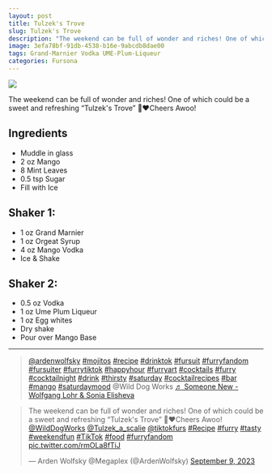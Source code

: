 ```yaml
--- 
layout: post
title: Tulzek's Trove
slug: Tulzek's Trove
description: "The weekend can be full of wonder and riches! One of which could be a sweet and refreshing “Tulzek's Trove” 🍹❤️Cheers Awoo!"
image: 3efa78bf-91db-4538-b16e-9abcdb8dae00
tags: Grand-Marnier Vodka UME-Plum-Liqueur
categories: Fursona
---
```

<div class="drink-image-post"><img src="{{ site.cdn }}{{ page.image }}/public"></div>

The weekend can be full of wonder and riches! One of which could be a sweet and refreshing “Tulzek's Trove” 🍹❤️Cheers Awoo!

## Ingredients
* Muddle in glass
* 2 oz Mango
* 8 Mint Leaves
* 0.5 tsp Sugar
* Fill with Ice
 
## Shaker 1:
* 1 oz Grand Marnier
* 1 oz Orgeat Syrup
* 4 oz Mango Vodka
* Ice & Shake
 
## Shaker 2:
* 0.5 oz Vodka 
* 1 oz Ume Plum Liqueur
* 1 oz Egg whites
* Dry shake
* Pour over Mango Base

<hr>

<div class="drink-media">
<blockquote class="tiktok-embed" cite="https://www.tiktok.com/@ardenwolfsky/video/7276930507437280542" data-video-id="7276930507437280542" style="max-width: 605px;min-width: 325px;" > <section> <a target="_blank" title="@ardenwolfsky" href="https://www.tiktok.com/@ardenwolfsky?refer=embed">@ardenwolfsky</a> <a title="mojitos" target="_blank" href="https://www.tiktok.com/tag/mojitos?refer=embed">#mojitos</a> <a title="recipe" target="_blank" href="https://www.tiktok.com/tag/recipe?refer=embed">#recipe</a> <a title="drinktok" target="_blank" href="https://www.tiktok.com/tag/drinktok?refer=embed">#drinktok</a> <a title="fursuit" target="_blank" href="https://www.tiktok.com/tag/fursuit?refer=embed">#fursuit</a> <a title="furryfandom" target="_blank" href="https://www.tiktok.com/tag/furryfandom?refer=embed">#furryfandom</a> <a title="fursuiter" target="_blank" href="https://www.tiktok.com/tag/fursuiter?refer=embed">#fursuiter</a> <a title="furrytiktok" target="_blank" href="https://www.tiktok.com/tag/furrytiktok?refer=embed">#furrytiktok</a> <a title="happyhour" target="_blank" href="https://www.tiktok.com/tag/happyhour?refer=embed">#happyhour</a> <a title="furryart" target="_blank" href="https://www.tiktok.com/tag/furryart?refer=embed">#furryart</a> <a title="cocktails" target="_blank" href="https://www.tiktok.com/tag/cocktails?refer=embed">#cocktails</a> <a title="furry" target="_blank" href="https://www.tiktok.com/tag/furry?refer=embed">#furry</a> <a title="cocktailnight" target="_blank" href="https://www.tiktok.com/tag/cocktailnight?refer=embed">#cocktailnight</a> <a title="drink" target="_blank" href="https://www.tiktok.com/tag/drink?refer=embed">#drink</a> <a title="thirsty" target="_blank" href="https://www.tiktok.com/tag/thirsty?refer=embed">#thirsty</a> <a title="saturday" target="_blank" href="https://www.tiktok.com/tag/saturday?refer=embed">#saturday</a> <a title="cocktailrecipes" target="_blank" href="https://www.tiktok.com/tag/cocktailrecipes?refer=embed">#cocktailrecipes</a> <a title="bar" target="_blank" href="https://www.tiktok.com/tag/bar?refer=embed">#bar</a> <a title="mango" target="_blank" href="https://www.tiktok.com/tag/mango?refer=embed">#mango</a> <a title="saturdaymood" target="_blank" href="https://www.tiktok.com/tag/saturdaymood?refer=embed">#saturdaymood</a> @Wild Dog Works <a target="_blank" title="♬ Someone New - Wolfgang Lohr &#38; Sonia Elisheva" href="https://www.tiktok.com/music/Someone-New-7098352731991885826?refer=embed">♬ Someone New - Wolfgang Lohr &#38; Sonia Elisheva</a> </section> </blockquote> <script async src="https://www.tiktok.com/embed.js"></script>

<blockquote class="twitter-tweet tw-align-center"><p lang="en" dir="ltr">The weekend can be full of wonder and riches! One of which could be a sweet and refreshing “Tulzek&#39;s Trove” 🍹❤️Cheers Awoo!<br> <a href="https://twitter.com/WildDogWorks?ref_src=twsrc%5Etfw">@WildDogWorks</a> <a href="https://twitter.com/Tulzek_a_scalie?ref_src=twsrc%5Etfw">@Tulzek_a_scalie</a> <a href="https://twitter.com/tiktokfurs?ref_src=twsrc%5Etfw">@tiktokfurs</a> <a href="https://twitter.com/hashtag/Recipe?src=hash&amp;ref_src=twsrc%5Etfw">#Recipe</a> <a href="https://twitter.com/hashtag/furry?src=hash&amp;ref_src=twsrc%5Etfw">#furry</a> <a href="https://twitter.com/hashtag/tasty?src=hash&amp;ref_src=twsrc%5Etfw">#tasty</a> <a href="https://twitter.com/hashtag/weekendfun?src=hash&amp;ref_src=twsrc%5Etfw">#weekendfun</a> <a href="https://twitter.com/hashtag/TikTok?src=hash&amp;ref_src=twsrc%5Etfw">#TikTok</a> <a href="https://twitter.com/hashtag/food?src=hash&amp;ref_src=twsrc%5Etfw">#food</a> <a href="https://twitter.com/hashtag/furryfandom?src=hash&amp;ref_src=twsrc%5Etfw">#furryfandom</a> <a href="https://t.co/rmOLa8fTiJ">pic.twitter.com/rmOLa8fTiJ</a></p>&mdash; Arden Wolfsky @Megaplex (@ArdenWolfsky) <a href="https://twitter.com/ArdenWolfsky/status/1700612576596414466?ref_src=twsrc%5Etfw">September 9, 2023</a></blockquote> <script async src="https://platform.twitter.com/widgets.js" charset="utf-8"></script>
</div>
